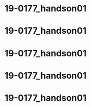 # 19-0177_handson01
# 19-0177_handson01
# 19-0177_handson01
# 19-0177_handson01
# 19-0177_handson01
